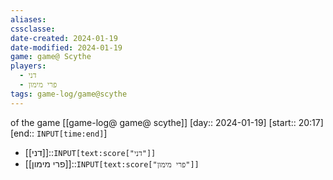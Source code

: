 ```yaml
---
aliases: 
cssclasse: 
date-created: 2024-01-19
date-modified: 2024-01-19
game: game@ Scythe
players:
  - דני
  - פרי מימון
tags: game-log/game@scythe
---
```

of the game [[game-log@ game@ scythe]]
[day:: 2024-01-19] [start:: 20:17] [end:: `INPUT[time:end]`]

- [[דני]]::`INPUT[text:score["דני"]]`
- [[פרי מימון]]::`INPUT[text:score["פרי מימון"]]`
